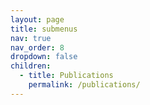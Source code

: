 ```yaml
---
layout: page
title: submenus
nav: true
nav_order: 8
dropdown: false
children:
  - title: Publications
    permalink: /publications/
---
```

